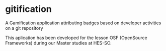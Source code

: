 gitification
============

A Gamification application attributing badges based on developer activities on a git repository


This aplication has been developed for the lesson OSF (OpenSource Frameworks) during our Master studies at HES-SO.
